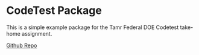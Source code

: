 # CodeTest Package

This is a simple example package for the Tamr Federal DOE Codetest take-home assignment.

[Github Repo](https://github.com/Jae-Ro/federalDOE-data-challenge/images/solution)
